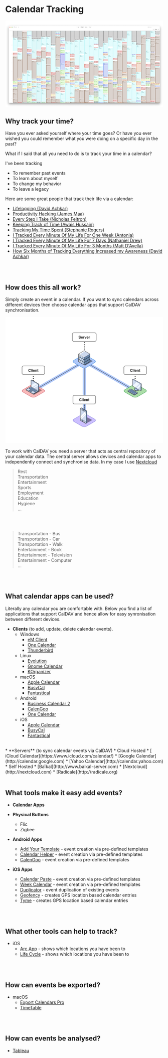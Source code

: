 
# Calendar Tracking  
![Calendar Setup with CalDAV](https://github.com/107208579/tracking/blob/main/img/Calendar_Overview.png)

## Why track your time?  
Have you ever asked yourself where your time goes? Or have you ever wished you could remember what you were doing on a specific day in the past?

What if I said that all you need to do is to track your time in a calendar?


I've been tracking 
- To remember past events
- To learn about myself
- To change my behavior
- To leave a legacy

Here are some great people that track their life via a calendar:
* [Lifelogging (David Achkar)](https://david.achkar.com/qssv-lifelog-talk/)
* [Productivity Hacking (James Maa)](http://www.jamesmaa.com/2012/12/02/james-maas-productivity-hacking-guide/)
* [Every Step I Take (Nicholas Feltron)](https://www.youtube.com/watch?v=MazwAPVO70Y)
* [ Keeping Track of Time (Awais Hussain)](https://vimeo.com/57823452)
* [Tracking My Time Spent (Stephanie Rogers)](https://blog.usejournal.com/quantified-self-tracking-my-time-spent-1fdb97652595)
* [I Tracked Every Minute Of My Life For One Week (Antonia)](https://www.youtube.com/watch?v=CtyJR2e1Fco)
* [I Tracked Every Minute Of My Life For 7 Days (Nathaniel Drew)](https://www.youtube.com/watch?v=FLLiFl1m9I4)
* [I Tracked Every Minute Of My Life For 3 Months (Matt D'Avella)](https://www.youtube.com/watch?v=LUjTvPy_UAg)
* [How Six Months of Tracking Everything Increased my Awareness (David Achkar)](https://vimeo.com/78020552)
<br />
<br />


## How does this all work?  


Simply create an event in a calendar. If you want to sync calendars across different devices then choose calendar apps that support CalDAV synchronisation.

![Calendar Setup with CalDAV](https://github.com/107208579/tracking/blob/main/img/Calendar_Setup.png)


To work with CalDAV you need a server that acts as central repository of your calendar data. The central server allows devices and calendar apps to independently connect and synchronise data. In my case I use [Nextcloud](http://nextcloud.com)  

> Rest  
> Transportation  
> Entertainment   
> Sports   
> Employment  
> Education   
> Hygiene   
>  …

<br />
<br />

> Transportation - Bus  
> Transportation - Car  
> Transportation - Walk  
> Entertainment - Book  
> Entertainment - Television  
> Entertainment - Computer  
>  …
<br />
<br />

## What calendar apps can be used?
Literally any calendar you are comfortable with. Below you find a list of applications that support CalDAV and hence allow for easy synronisation between different devices.  
* **Clients** (to add, update, delete calendar events). 
  * Windows
     * [eM Client](http://www.emclient.com)
     * [One Calendar](https://www.onecalendar.nl)
     * [Thunderbird](https://www.thunderbird.net/en-US/calendar/)
  * Linux
    * [Evolution](https://wiki.gnome.org/Apps/Evolution) 
    * [Gnome Calendar](https://snapcraft.io/gnome-calendar)
    * [KOrganizer](https://apps.kde.org/en/korganizer)
  * macOS
    * [Apple Calendar](http://support.apple.com/guide/calendar/welcome/mac)
    * [BusyCal](https://www.busymac.com/busycal/)
    * [Fantastical](https://flexibits.com/)
  * Android
    * [Business Calendar 2](https://play.google.com/store/apps/details?id=com.appgenix.bizcal)
    * [CalenGoo](https://play.google.com/store/apps/details?id=com.calengoo.android)
    * [One Calendar](https://play.google.com/store/apps/details?id=biz.codespark.xcalendarapp)
  * iOS
    * [Apple Calendar](https://support.apple.com/guide/iphone/iph3d110f84/ios)
    * [BusyCal](https://apps.apple.com/us/app/id1035689743)
    * [Fantastical](https://apps.apple.com/app/id718043190)
<br />
* **Servers**  (to sync calendar events via CalDAV)  
  * Cloud Hosted
    * [ iCloud Calendar](https://www.icloud.com/calendar/) 
    * [Google Calendar](http://calendar.google.com)
    * [Yahoo Calendar](http://calendar.yahoo.com)
   * Self Hosted
     * [Baïkal](http://www.baikal-server.com)
     * [Nextcloud](http://nextcloud.com) 
     * [Radicale](http://radicale.org)
<br />
<br />

## What tools make it easy add events?  
* **Calendar Apps**  


* **Physical Buttons**  
  * Flic
  * Zigbee  
* **Android Apps**
  * [Add Your Template](https://play.google.com/store/apps/details?id=streim.de.quickaddroidpro) - event creation via pre-defined templates 
  * [Calendar Helper](https://play.google.com/store/apps/details?id=net.noople.calendarhelper) - event creation via pre-defined templates
  * [CalenGoo](https://play.google.com/store/apps/details?id=com.calengoo.android) - event creation via pre-defined templates
* **iOS Apps**
  * [Calendar Paste](https://apps.apple.com/app/id581693524) - event creation via pre-defined templates 
  * [Week Calendar](https://apps.apple.com/app/id381059732) - event creation via pre-defined templates 
  * [Duplicator](https://apps.apple.com/app/id863270136) - event duplication of existing events
  * [Geofency](https://apps.apple.com/app/id615538630) - creates GPS location based calendar entries
  * [Tyme](https://apps.apple.com/app/id1461456813) - creates GPS location based calendar entries
<br />
<br />


## What other tools can help to track? 
 * iOS
   * [Arc App](https://apps.apple.com/app/id1063151918) - shows which locations you have been to  
   * [Life Cycle](https://apps.apple.com/app/id1064955217) - shows which locations you have been to 
<br />
<br />

## How can events be exported? 
* macOS
  * [Export Calendars Pro](http://apps.apple.com/app/id663835623)
  * [TimeTable](https://apps.apple.com/app/id1191331765)
<br />
<br />

## How can events be analysed?
 * [Tableau](https://www.tableau.com)
<br />
<br />
